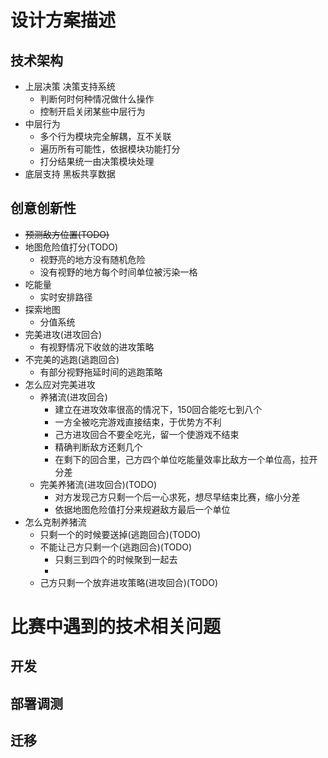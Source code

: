 # 设计方案描述


## 技术架构
* 上层决策  决策支持系统
    * 判断何时何种情况做什么操作
    * 控制开启关闭某些中层行为
* 中层行为  
    * 多个行为模块完全解耦，互不关联
    * 遍历所有可能性，依据模块功能打分
    * 打分结果统一由决策模块处理
* 底层支持 黑板共享数据


## 创意创新性
* ~~预测敌方位置(TODO)~~
* 地图危险值打分(TODO)
    * 视野亮的地方没有随机危险
    * 没有视野的地方每个时间单位被污染一格
* 吃能量
    * 实时安排路径
* 探索地图
    * 分值系统
* 完美进攻(进攻回合)
    * 有视野情况下收敛的进攻策略
* 不完美的逃跑(逃跑回合)
    * 有部分视野拖延时间的逃跑策略
* 怎么应对完美进攻
    * 养猪流(进攻回合)
        * 建立在进攻效率很高的情况下，150回合能吃七到八个
        * 一方全被吃完游戏直接结束，于优势方不利
        * 己方进攻回合不要全吃光，留一个使游戏不结束
        * 精确判断敌方还剩几个
        * 在剩下的回合里，己方四个单位吃能量效率比敌方一个单位高，拉开分差
    * 完美养猪流(进攻回合)(TODO)
        * 对方发现己方只剩一个后一心求死，想尽早结束比赛，缩小分差
        * 依据地图危险值打分来规避敌方最后一个单位
* 怎么克制养猪流
    * 只剩一个的时候要送掉(逃跑回合)(TODO)
    * 不能让己方只剩一个(逃跑回合)(TODO)
        * 只剩三到四个的时候聚到一起去
        * 
    * 己方只剩一个放弃进攻策略(进攻回合)(TODO)

# 比赛中遇到的技术相关问题
## 开发
## 部署调测
## 迁移
